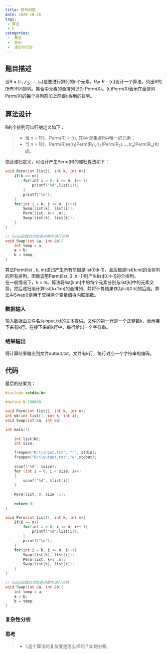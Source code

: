 ```yaml
---
title: 排列问题
date: 2020-10-26
tags:
 - 算法
 - C
categories:
 -  算法
 -  笔记
 -  递归与分治
---
```


## 题目描述
设R = {r<sub>1</sub> ,r<sub>2</sub>, ... ,r<sub>n</sub>}是要进行排列的n个元素，R<sub>i</sub>= R - {r<sub>i</sub>}设计一个算法，列出R的所有不同排列。集合中元素的全排列记为 Perm(X)。(r<sub>i</sub>)Perm(X)表示在全排列Perm(X)的每个排列前加上前缀r<sub>i</sub>得到的排列。

## 算法设计

R的全排列可以归纳定义如下：
> + 当 n = 1时，Perm(R) = (r), 其中r是集合R中唯一的元素；
> + 当 n > 1时，Perm(R)由(r<sub>1</sub>)Perm(R<sub>1</sub>),(r<sub>2</sub>)Perm(R<sub>2</sub>),...,(r<sub>n</sub>)Perm(R<sub>n</sub>)构成。  

依此递归定义，可设计产生Perm(R)的递归算法如下：
```c
void Perm(int list[], int k, int m){
	if(k == m){
		for(int i = 0; i <= m; i++ ){
			printf("%d",list[i]);
		}
		printf("\n");
	}
	for(int i = k; i <= m; i++){
		Swap(list[k], list[i]);
		Perm(list, k+1 ,m);
		Swap(list[k], list[i]);
	}
}

// Swap函数的功能是对数字进行交换 
void Swap(int &a, int &b){
	int temp = a;
	a = b;
	b = temp;
}
```
算法Perm(list , k, m)递归产生所有前缀是list[0:k-1]，且后缀是list[k:m]的全排列的所有排列。函数调用Perm(list ,0 ,n -1)则产生list[0:n-1]的全排列。  
在一般情况下，k < m。算法将list[k:m]中的每个元素分别与list[k]中的元素交换，然后递归地计算list[k+1:m]的全排列，并将计算结果作为list[0:k]的后缀。算法中Swap()是用于交换两个变量值得内联函数。

### 数据输入
输入数据由文件名为input.txt的文本提供。文件的第一行是一个正整数k，表示接下来有k行。在接下来的k行中，每行给出一个字符串。

### 结果输出
将计算结果输出到文件output.txt。文件有k行，每行对应一个字符串的编码。   

## 代码
最后的结果为：
```c
#include <stdio.h>

#define N 100000

void Perm(int list[], int k, int m);
int ok(int list[], int k, int i);
void Swap(int &a, int &b);

int main(){
	
	int list[N];
	int size;

	freopen("D:\\input.txt", "r", stdin);       
	freopen("D:\\output.txt","w",stdout);
	
	scanf("%d", &size);
	for (int i = 0; i < size; i++)
	{
		scanf("%d", &list[i]);
	}
	
	Perm(list, 0, size -1);
	
	return 0;
}

void Perm(int list[], int k, int m){
	if(k == m){
		for(int i = 0; i <= m; i++ ){
			printf("%d",list[i]);
		}
		printf("\n");
	}
	for(int i = k; i <= m; i++){
		Swap(list[k], list[i]);
		Perm(list, k+1 ,m);
		Swap(list[k], list[i]);
	}
}

// Swap函数的功能是对数字进行交换 
void Swap(int &a, int &b){
	int temp = a;
	a = b;
	b = temp;
}

```

### 复杂性分析



### 思考
> + 1.这个算法的复杂度是怎么样的？如何分析。

